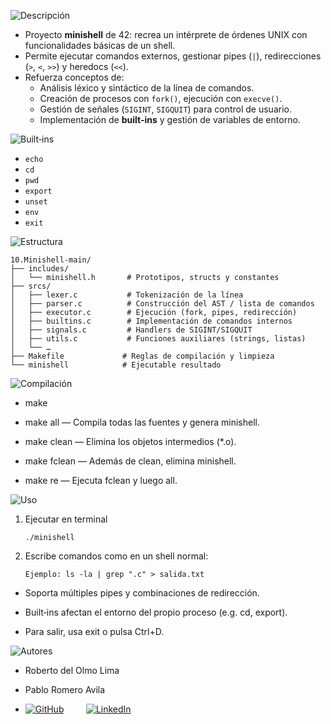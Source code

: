 ![Descripción](https://img.shields.io/badge/Descripción-blue?style=for-the-badge)

- Proyecto **minishell** de 42: recrea un intérprete de órdenes UNIX con funcionalidades básicas de un shell.  
- Permite ejecutar comandos externos, gestionar pipes (`|`), redirecciones (`>`, `<`, `>>`) y heredocs (`<<`).  
- Refuerza conceptos de:
  - Análisis léxico y sintáctico de la línea de comandos.
  - Creación de procesos con `fork()`, ejecución con `execve()`.
  - Gestión de señales (`SIGINT`, `SIGQUIT`) para control de usuario.
  - Implementación de **built‑ins** y gestión de variables de entorno.

![Built‑ins](https://img.shields.io/badge/Built%E2%80%91ins-green?style=for-the-badge)

- `echo`
- `cd`
- `pwd`
- `export`
- `unset`
- `env`
- `exit`


![Estructura](https://img.shields.io/badge/Estructura-orange?style=for-the-badge)

```text
10.Minishell-main/
├── includes/           
│   └── minishell.h       # Prototipos, structs y constantes
├── srcs/              
│   ├── lexer.c           # Tokenización de la línea
│   ├── parser.c          # Construcción del AST / lista de comandos
│   ├── executor.c        # Ejecución (fork, pipes, redirección)
│   ├── builtins.c        # Implementación de comandos internos
│   ├── signals.c         # Handlers de SIGINT/SIGQUIT
│   ├── utils.c           # Funciones auxiliares (strings, listas)
│   └── …
├── Makefile             # Reglas de compilación y limpieza
└── minishell            # Ejecutable resultado
```

![Compilación](https://img.shields.io/badge/Compilación-blue?style=for-the-badge)

- make

- make all — Compila todas las fuentes y genera minishell.

- make clean — Elimina los objetos intermedios (*.o).

- make fclean — Además de clean, elimina minishell.

- make re — Ejecuta fclean y luego all.

![Uso](https://img.shields.io/badge/Uso-yellow?style=for-the-badge)

 1. Ejecutar en terminal
    
        ./minishell

 2. Escribe comandos como en un shell normal:
    
        Ejemplo: ls -la | grep ".c" > salida.txt
 
- Soporta múltiples pipes y combinaciones de redirección.

- Built‑ins afectan el entorno del propio proceso (e.g. cd, export).

- Para salir, usa exit o pulsa Ctrl+D.

    


![Autores](https://img.shields.io/badge/Autores-red?style=for-the-badge)

- Roberto del Olmo Lima
- Pablo Romero Avila
  
- [![GitHub](https://img.shields.io/badge/GitHub-Profile-informational?style=for-the-badge&logo=github&logoColor=white&color=181717)](https://github.com/legrol)
 &nbsp;&nbsp;&nbsp;&nbsp;&nbsp;&nbsp;&nbsp;&nbsp;[![LinkedIn](https://img.shields.io/badge/LinkedIn-0077B5?style=for-the-badge&logo=linkedin&logoColor=white)](https://www.linkedin.com/in/roberto-del-olmo-731746245)
